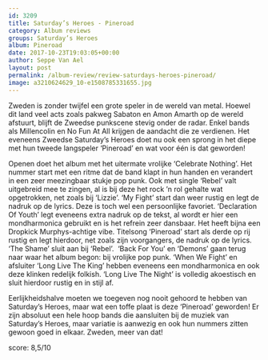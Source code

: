 ```yaml
---
id: 3209
title: Saturday’s Heroes - Pineroad
category: Album reviews
groups: Saturday’s Heroes
album: Pineroad
date: 2017-10-23T19:03:05+00:00
author: Seppe Van Ael
layout: post
permalink: /album-review/review-saturdays-heroes-pineroad/
image: a3210624629_10-e1508785331655.jpg
---
```

Zweden is zonder twijfel een grote speler in de wereld van metal. Hoewel dit land veel acts zoals pakweg Sabaton en Amon Amarth op de wereld afstuurt, blijft de Zweedse punkscene stevig onder de radar. Enkel bands als Millencolin en No Fun At All krijgen de aandacht die ze verdienen. Het eveneens Zweedse Saturday’s Heroes doet nu ook een sprong in het diepe met hun tweede langspeler ‘Pineroad’ en wat voor één is dat geworden!

Openen doet het album met het uitermate vrolijke ‘Celebrate Nothing’. Het nummer start met een ritme dat de band klapt in hun handen en verandert in een zeer meezingbaar stukje pop punk. Ook met single ‘Rebel’ valt uitgebreid mee te zingen, al is bij deze het rock ’n rol gehalte wat opgetrokken, net zoals bij ‘Lizzie’. ‘My Fight’ start dan weer rustig en legt de nadruk op de lyrics. Deze is toch wel een persoonlijke favoriet. ‘Declaration Of Youth’ legt eveneens extra nadruk op de tekst, al wordt er hier een mondharmonica gebruikt en is het refrein zeer dansbaar. Het heeft bijna een Dropkick Murphys-achtige vibe. Titelsong ‘Pineroad’ start als derde op rij rustig en legt hierdoor, net zoals zijn voorgangers, de nadruk op de lyrics. ‘The Shame’ sluit aan bij ‘Rebel’.  ‘Back For You’ en ‘Demons’ gaan terug naar waar het album begon: bij vrolijke pop punk. ‘When We Fight’ en afsluiter ‘Long Live The King’ hebben eveneens een mondharmonica en ook deze klinken redelijk folkish. ‘Long Live The Night’ is volledig akoestisch en sluit hierdoor rustig en in stijl af.

Eerlijkheidshalve moeten we toegeven nog nooit gehoord te hebben van Saturday’s Heroes, maar wat een toffe plaat is deze ‘Pineroad’ geworden! Er zijn absoluut een hele hoop bands die aansluiten bij de muziek van Saturday’s Heroes, maar variatie is aanwezig en ook hun nummers zitten gewoon goed in elkaar. Zweden, meer van dat!

score: 8,5/10
